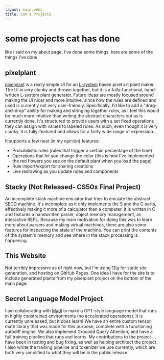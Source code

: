 ```yaml
---
layout: main.webc
title: Cat's Projects
---
```

# some projects cat has done
like i said on my about page, i've done some things. here are some of the things i've done

## pixelplant
[pixelplant](https://xk86.github.io/pixelplant/) is a really simple UI for an [L-system](https://en.wikipedia.org/wiki/L-system) based pixel art plant maker.
The UI is very clunky and thrown together, but it is a fully-functional, hand-written L-system plant generator.
Future ideas are mostly focused around making the UI nicer and more intuitive, since how the rules are defined and used is currently not very user-friendly.
Specifically, I'd like to add a "drag-and-drop" ability for making and stringing together rules, as I feel this would be much more intuitive than writing the abstract characters out as is currently done.
It's structured to provide users with a set fixed operations they can assign with values to labeled rules.
As such, even though it is very clunky, it is fully-featured and allows for a fairly wide range of expression.

It supports a few neat (in my opinion) features:
- Probabilistic rules (rules that trigger a certain percentage of the time)
- Operations that let you change the color (this is how I've implemented the red flowers you see on the default plant when you load the page)
- Rule import/export for sharing creations
- Live redrawing as you update rules and components

## Stacky (Not Released- CS50x Final Project)
An incomplete stack machine emulator that tries to emulate the abstract [SECD machine](https://en.wikipedia.org/wiki/SECD_machine).
It's incomplete as it only implements the S and the C parts, effectively making it more of a calculator than a computer.
It is written in C and features a handwritten parser, object memory management, an interactive REPL.
Because my main motivation for doing this was to learn more about parsers and making virtual machines, there are also some features for inspecting the state of the machine.
You can print the contents of the system's memory and see where in the stack processing is happening.

## This Website
Not terribly impressive as of right now, but I'm using [11ty](https://11ty.dev) for static site generation, and hosting on GitHub Pages.
One idea I have for the site is to include generated plants from my pixelplant project on the bottom of the main page.

## Secret Language Model Project
I am collaborating with [Madi](https://madi.pizza) to make a GPT-style language model that runs in highly constrained environments (no accelerated operations).
It is currently unreleased, but it *does* learn!
We have an entire custom tensor math library that was made for this purpose, complete with a functioning autodiff engine.
We also implement Grouped Query Attention, and have a full training pipeline that runs and learns.
My contributions to the project have been in testing and bug fixing, as well as helping architect the project.
I also wrote the training pipeline and tokenizer we use currently, which are both very simplified to what they will be in the public release.